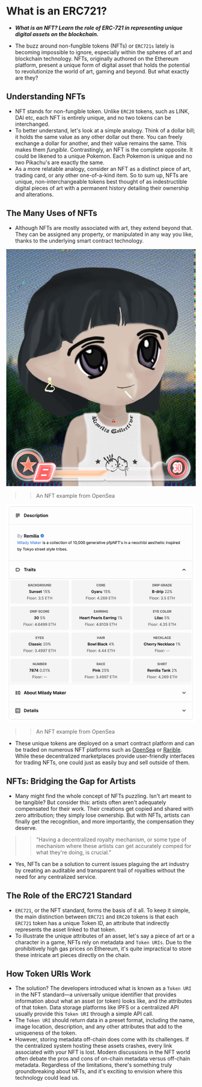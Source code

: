 # What is an ERC721?
- ***What is an NFT? Learn the role of ERC-721 in representing unique digital assets on the blockchain.***

- The buzz around non-fungible tokens (NFTs) or `ERC721s` lately is becoming impossible to ignore, especially within the spheres of art and blockchain technology. NFTs, originally authored on the Ethereum platform, present a unique form of digital asset that holds the potential to revolutionize the world of art, gaming and beyond. But what exactly are they?

## Understanding NFTs
- NFT stands for non-fungible token. Unlike `ERC20` tokens, such as LINK, DAI etc, each NFT is entirely unique, and no two tokens can be interchanged.
- To better understand, let's look at a simple analogy. Think of a dollar bill; it holds the same value as any other dollar out there. You can freely exchange a dollar for another, and their value remains the same. This makes them _fungible_. Contrastingly, an NFT is the complete opposite. It could be likened to a unique Pokemon. Each Pokemon is unique and no two Pikachu's are exactly the same.
- As a more relatable analogy, consider an NFT as a distinct piece of art, trading card, or any other one-of-a-kind item. So to sum up, NFTs are unique, non-interchangeable tokens best thought of as indestructible digital pieces of art with a permanent history detailing their ownership and alterations.

## The Many Uses of NFTs
- Although NFTs are mostly associated with art, they extend beyond that. They can be assigned any property, or manipulated in any way you like, thanks to the underlying smart contract technology.

![alt text](<Images/image copy 3.png>)

>> An NFT example from OpenSea

![alt text](<Images/image copy 2.png>)

>> An NFT example from OpenSea

- These unique tokens are deployed on a smart contract platform and can be traded on numerous NFT platforms such as [OpenSea](https://opensea.io/) or [Rarible](https://rarible.com/). While these decentralized marketplaces provide user-friendly interfaces for trading NFTs, one could just as easily buy and sell outside of them.

## NFTs: Bridging the Gap for Artists
- Many might find the whole concept of NFTs puzzling. Isn't art meant to be tangible? But consider this: artists often aren't adequately compensated for their work. Their creations get copied and shared with zero attribution; they simply lose ownership. But with NFTs, artists can finally get the recognition, and more importantly, the compensation they deserve.

>> "Having a decentralized royalty mechanism, or some type of mechanism where these artists can get accurately comped for what they're doing, is crucial."

- Yes, NFTs can be a solution to current issues plaguing the art industry by creating an auditable and transparent trail of royalties without the need for any centralized service.

## The Role of the ERC721 Standard
- `ERC721`, or the NFT standard, forms the basis of it all. To keep it simple, the main distinction between `ERC721` and `ERC20` tokens is that each `ERC721` token has a unique Token ID, an attribute that indirectly represents the asset linked to that token.
- To illustrate the unique attributes of an asset, let's say a piece of art or a character in a game, NFTs rely on metadata and `Token URIs`. Due to the prohibitively high gas prices on Ethereum, it's quite impractical to store these intricate art pieces directly on the chain.

## How Token URIs Work
- The solution? The developers introduced what is known as a `Token URI` in the NFT standard—a universally unique identifier that provides information about what an asset (or token) looks like, and the attributes of that token. Data storage platforms like IPFS or a centralized API usually provide this `Token URI` through a simple API call.
- The `Token URI` should return data in a preset format, including the name, image location, description, and any other attributes that add to the uniqueness of the token.
- However, storing metadata off-chain does come with its challenges. If the centralized system hosting these assets crashes, every link associated with your NFT is lost. Modern discussions in the NFT world often debate the pros and cons of on-chain metadata versus off-chain metadata. Regardless of the limitations, there's something truly groundbreaking about NFTs, and it's exciting to envision where this technology could lead us.
